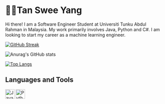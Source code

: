 # 🧑‍💻Tan Swee Yang

<p>Hi there! I am a Software Engineer Student at Universiti Tunku Abdul Rahman in Malaysia. My work primarily involves Java, Python and C#. 
I am looking to start my career as a machine learning engineer.</p>

[![GitHub Streak](https://streak-stats.demolab.com?user=tansweeyang&theme=omni&mode=weekly&background=000000&border=FFFFFF&ring=DD0000&dates=DDDDDD&stroke=DD2727&currStreakNum=DDDDDD&currStreakLabel=DD2727&sideNums=DDDDDD&sideLabels=DDDDDD&fire=FFF925)](https://git.io/streak-stats)
<p>
  
![Anurag's GitHub stats](https://github-readme-stats.vercel.app/api?username=tansweeyang&show_icons=true&theme=dark) <p>
  
[![Top Langs](https://github-readme-stats.vercel.app/api/top-langs/?username=tansweeyang&layout=compact)](https://github.com/anuraghazra/github-readme-stats)

  
## Languages and Tools
<img align="left" alt="Java" width="30px" src="https://camo.githubusercontent.com/20ffa1c9a31e2c991c8b52b0cb7be938de51db4b7a9299658fef28efb0cc845a/68747470733a2f2f63646e2e6a7364656c6976722e6e65742f67682f64657669636f6e732f64657669636f6e2f69636f6e732f6a6176612f6a6176612d6f726967696e616c2e737667" data-canonical-src="https://cdn.jsdelivr.net/gh/devicons/devicon/icons/java/java-original.svg" style="max-width: 100%;">
<img align="left" alt="Python" width="30px" src="https://camo.githubusercontent.com/43a3630f8c7313521f8202ad5de3905565d7e3b42708ca7854fec4c5d92817b3/68747470733a2f2f63646e2e6a7364656c6976722e6e65742f67682f64657669636f6e732f64657669636f6e2f69636f6e732f707974686f6e2f707974686f6e2d706c61696e2e737667" data-canonical-src="https://cdn.jsdelivr.net/gh/devicons/devicon/icons/python/python-plain.svg" style="max-width: 100%;">


